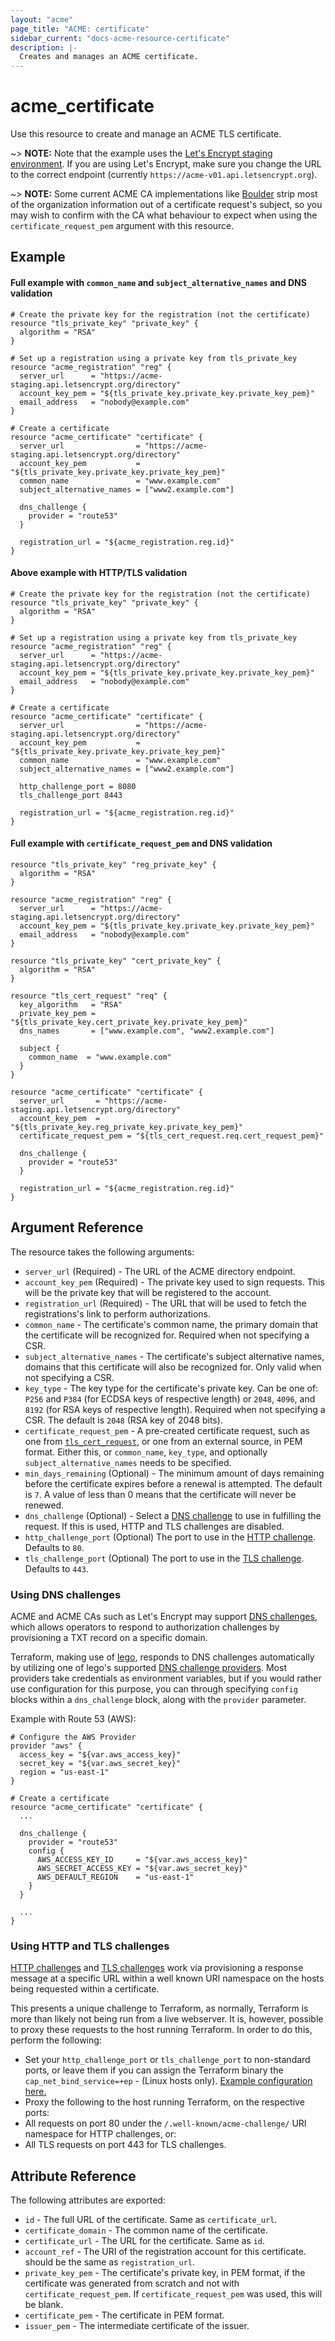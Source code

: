 ```yaml
---
layout: "acme"
page_title: "ACME: certificate"
sidebar_current: "docs-acme-resource-certificate"
description: |-
  Creates and manages an ACME certificate.
---
```


# acme\_certificate

Use this resource to create and manage an ACME TLS certificate.

~> **NOTE:** Note that the example uses the
[Let's Encrypt staging environment][1]. If you are using Let's Encrypt, make
sure you change the URL to the correct endpoint (currently
`https://acme-v01.api.letsencrypt.org`).

~> **NOTE:** Some current ACME CA implementations like [Boulder][2] strip
most of the organization information out of a certificate request's subject,
so you may wish to confirm with the CA what behaviour to expect when using the
`certificate_request_pem` argument with this resource.

## Example

#### Full example with `common_name` and `subject_alternative_names` and DNS validation

```
# Create the private key for the registration (not the certificate)
resource "tls_private_key" "private_key" {
  algorithm = "RSA"
}

# Set up a registration using a private key from tls_private_key
resource "acme_registration" "reg" {
  server_url      = "https://acme-staging.api.letsencrypt.org/directory"
  account_key_pem = "${tls_private_key.private_key.private_key_pem}"
  email_address   = "nobody@example.com"
}

# Create a certificate
resource "acme_certificate" "certificate" {
  server_url                = "https://acme-staging.api.letsencrypt.org/directory"
  account_key_pem           = "${tls_private_key.private_key.private_key_pem}"
  common_name               = "www.example.com"
  subject_alternative_names = ["www2.example.com"]

  dns_challenge {
    provider = "route53"
  }

  registration_url = "${acme_registration.reg.id}"
}
```

#### Above example with HTTP/TLS validation

```
# Create the private key for the registration (not the certificate)
resource "tls_private_key" "private_key" {
  algorithm = "RSA"
}

# Set up a registration using a private key from tls_private_key
resource "acme_registration" "reg" {
  server_url      = "https://acme-staging.api.letsencrypt.org/directory"
  account_key_pem = "${tls_private_key.private_key.private_key_pem}"
  email_address   = "nobody@example.com"
}

# Create a certificate
resource "acme_certificate" "certificate" {
  server_url                = "https://acme-staging.api.letsencrypt.org/directory"
  account_key_pem           = "${tls_private_key.private_key.private_key_pem}"
  common_name               = "www.example.com"
  subject_alternative_names = ["www2.example.com"]

  http_challenge_port = 8080
  tls_challenge_port 8443

  registration_url = "${acme_registration.reg.id}"
}
```

#### Full example with `certificate_request_pem` and DNS validation

```
resource "tls_private_key" "reg_private_key" {
  algorithm = "RSA"
}

resource "acme_registration" "reg" {
  server_url      = "https://acme-staging.api.letsencrypt.org/directory"
  account_key_pem = "${tls_private_key.private_key.private_key_pem}"
  email_address   = "nobody@example.com"
}

resource "tls_private_key" "cert_private_key" {
  algorithm = "RSA"
}

resource "tls_cert_request" "req" {
  key_algorithm   = "RSA"
  private_key_pem = "${tls_private_key.cert_private_key.private_key_pem}"
  dns_names       = ["www.example.com", "www2.example.com"]

  subject {
    common_name  = "www.example.com"
  }
}

resource "acme_certificate" "certificate" {
  server_url       = "https://acme-staging.api.letsencrypt.org/directory"
  account_key_pem  = "${tls_private_key.reg_private_key.private_key_pem}"
  certificate_request_pem = "${tls_cert_request.req.cert_request_pem}"

  dns_challenge {
    provider = "route53"
  }

  registration_url = "${acme_registration.reg.id}"
}
```

## Argument Reference

The resource takes the following arguments:

 * `server_url` (Required) - The URL of the ACME directory endpoint.
 * `account_key_pem` (Required) - The private key used to sign requests. This
    will be the private key that will be registered to the account.
 * `registration_url` (Required) - The URL that will be used to fetch the
   registrations's link to perform authorizations.
 * `common_name` - The certificate's common name, the primary domain that the
   certificate will be recognized for. Required when not specifying a CSR.
 * `subject_alternative_names` - The certificate's subject alternative names,
   domains that this certificate will also be recognized for. Only valid when
   not specifying a CSR.
 * `key_type` - The key type for the certificate's private key. Can be one of:
   `P256` and `P384` (for ECDSA keys of respective length) or `2048`, `4096`,
   and `8192` (for RSA keys of respective length). Required when not
   specifying a CSR. The default is `2048` (RSA key of 2048 bits).
 * `certificate_request_pem` - A pre-created certificate request, such as one from
   [`tls_cert_request`][3], or one from an external source, in PEM format.
   Either this, or `common_name`, `key_type`, and optionally
   `subject_alternative_names` needs to be specified.
 * `min_days_remaining` (Optional) - The minimum amount of days remaining before the certificate
   expires before a renewal is attempted. The default is `7`. A value of less
   than 0 means that the certificate will never be renewed.
 * `dns_challenge` (Optional) - Select a [DNS challenge](#using-dns-challenges)
   to use in fulfilling the request. If this is used, HTTP and TLS challenges
   are disabled.
 * `http_challenge_port` (Optional) The port to use in the
   [HTTP challenge](#using-http-and-tls-challenges). Defaults to `80`.
 * `tls_challenge_port` (Optional) The port to use in the
   [TLS challenge](#using-http-and-tls-challenges). Defaults to `443`.

### Using DNS challenges

ACME and ACME CAs such as Let's Encrypt may support [DNS challenges][4], which
allows operators to respond to authorization challenges by provisioning a TXT
record on a specific domain.

Terraform, making use of [lego][5], responds to DNS challenges automatically
by utilizing one of lego's supported [DNS challenge providers][6]. Most
providers take credentials as environment variables, but if you would rather
use configuration for this purpose, you can through specifying `config` blocks
within a `dns_challenge` block, along with the `provider` parameter.

Example with Route 53 (AWS):

```
# Configure the AWS Provider
provider "aws" {
  access_key = "${var.aws_access_key}"
  secret_key = "${var.aws_secret_key}"
  region = "us-east-1"
}

# Create a certificate
resource "acme_certificate" "certificate" {
  ...

  dns_challenge {
    provider = "route53"
    config {
      AWS_ACCESS_KEY_ID     = "${var.aws_access_key}"
      AWS_SECRET_ACCESS_KEY = "${var.aws_secret_key}"
      AWS_DEFAULT_REGION    = "us-east-1"
    }
  }

  ...
}

```

### Using HTTP and TLS challenges

[HTTP challenges][7] and [TLS challenges][8] work via provisioning a response
message at a specific URL within a well known URI namespace on the hosts
being requested within a certificate.

This presents a unique challenge to Terraform, as normally, Terraform is more
than likely not being run from a live webserver. It is, however, possible to
proxy these requests to the host running Terraform. In order to do this,
perform the following:

 * Set your `http_challenge_port` or `tls_challenge_port` to non-standard
   ports, or leave them if you can assign the Terraform binary the
   `cap_net_bind_service=+ep` - (Linux hosts only).
   [Example configuration here.](#above-example-with-http-tls-validation)
 * Proxy the following to the host running Terraform, on the respective ports:
  * All requests on port 80 under the `/.well-known/acme-challenge/` URI
    namespace for HTTP challenges, or:
  * All TLS requests on port 443 for TLS challenges.

## Attribute Reference

The following attributes are exported:

 * `id` - The full URL of the certificate. Same as `certificate_url`.
 * `certificate_domain` - The common name of the certificate.
 * `certificate_url` - The URL for the certificate. Same as `id`.
 * `account_ref` - The URI of the registration account for this certificate.
   should be the same as `registration_url`.
 * `private_key_pem` - The certificate's private key, in PEM format, if the
   certificate was generated from scratch and not with `certificate_request_pem`. If
   `certificate_request_pem` was used, this will be blank.
 * `certificate_pem` - The certificate in PEM format.
 * `issuer_pem` - The intermediate certificate of the issuer.

[1]: https://letsencrypt.org/docs/staging-environment/
[2]: https://github.com/letsencrypt/boulder
[3]: /docs/providers/tls/r/cert_request.html
[4]: https://github.com/ietf-wg-acme/acme/blob/master/draft-ietf-acme-acme.md#dns
[5]: https://github.com/xenolf/lego
[6]: https://godoc.org/github.com/xenolf/lego/providers/dns
[7]: https://github.com/ietf-wg-acme/acme/blob/master/draft-ietf-acme-acme.md#http
[8]: https://github.com/ietf-wg-acme/acme/blob/master/draft-ietf-acme-acme.md#tls-with-server-name-indication-tls-sni
